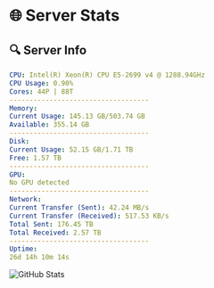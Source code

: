 # 🌐 Server Stats
## 🔍 Server Info
```yaml
CPU: Intel(R) Xeon(R) CPU E5-2699 v4 @ 1288.94GHz
CPU Usage: 0.90%
Cores: 44P | 88T
-----------------------------------
Memory:
Current Usage: 145.13 GB/503.74 GB
Available: 355.14 GB
-----------------------------------
Disk:
Current Usage: 52.15 GB/1.71 TB
Free: 1.57 TB
-----------------------------------
GPU:
No GPU detected
-----------------------------------
Network:
Current Transfer (Sent): 42.24 MB/s
Current Transfer (Received): 517.53 KB/s
Total Sent: 176.45 TB
Total Received: 2.57 TB
-----------------------------------
Uptime:
26d 14h 10m 14s
```
![GitHub Stats](https://img.shields.io/badge/Updated-2025-03-06_12:53:32-blue)